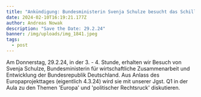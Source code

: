 ```yaml
---
title: "Ankündigung: Bundesministerin Svenja Schulze besucht das Schiller"
date: 2024-02-10T16:19:21.177Z
author: Andreas Nowak
description: "Save the Date: 29.2.24"
banner: /img/uploads/img_1841.jpeg
tags:
  - post
---
```

Am Donnerstag, 29.2.24, in der 3. - 4. Stunde, erhalten wir Besuch von Svenja Schulze, Bundesministerin für wirtschaftliche Zusammenarbeit und Entwicklung der Bundesrepublik Deutschland. Aus Anlass des Europaprojekttages (eigentlich 4.3.24) wird sie mit unserer Jgst. Q1 in der Aula zu den Themen 'Europa' und 'politischer Rechtsruck' diskutieren.
